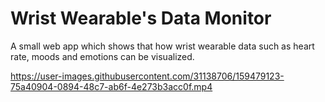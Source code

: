 # Wrist Wearable's Data Monitor

A small web app which shows that how wrist wearable data such as heart rate, moods and emotions can be visualized.

https://user-images.githubusercontent.com/31138706/159479123-75a40904-0894-48c7-ab6f-4e273b3acc0f.mp4
